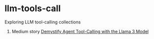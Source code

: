 # llm-tools-call
Exploring LLM tool-calling collections

1. Medium story [Demystify Agent Tool-Calling with the Llama 3 Model](https://medium.com/@yuxiaojian/demystify-agent-tool-calling-with-the-llama-3-model-b79b2db1655f)
